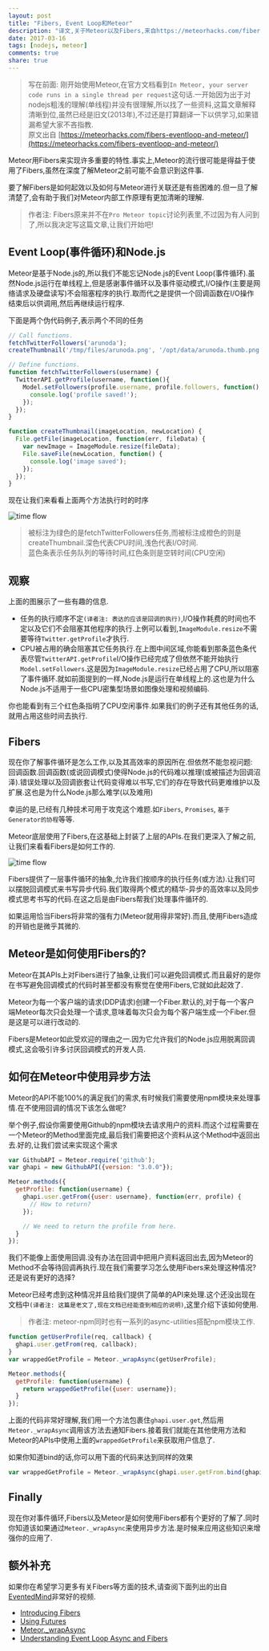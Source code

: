 ```yaml
---
layout: post
title: "Fibers, Event Loop和Meteor"
description: "译文,关于Meteor以及Fibers,来自https://meteorhacks.com/fibers-eventloop-and-meteor/"
date: 2017-03-16
tags: [nodejs, meteor]
comments: true
share: true
---
```


> 写在前面: 刚开始使用Meteor,在官方文档看到`In Meteor, your server code runs in a single thread per request`这句话.一开始因为出于对nodejs粗浅的理解(单线程)并没有很理解,所以找了一些资料,这篇文章解释清晰到位,虽然已经是旧文(2013年),不过还是打算翻译一下以供学习,如果错漏希望大家不吝指教.  
> 原文出自 [https://meteorhacks.com/fibers-eventloop-and-meteor/](https://meteorhacks.com/fibers-eventloop-and-meteor/)

Meteor用Fibers来实现许多重要的特性.事实上,Meteor的流行很可能是得益于使用了Fibers,虽然在深度了解Meteor之前可能不会意识到这件事.

要了解Fibers是如何起效以及如何与Meteor进行关联还是有些困难的.但一旦了解清楚了,会有助于我们对Meteor内部工作原理有更加清晰的理解.

> 作者注: Fibers原来并不在`Pro Meteor topic`讨论列表里,不过因为有人问到了,所以我决定写这篇文章,让我们开始吧!

## Event Loop(事件循环)和Node.js

Meteor是基于Node.js的,所以我们不能忘记Node.js的Event Loop(事件循环).虽然Node.js运行在单线程上,但是感谢事件循环以及事件驱动模式,I/O操作(主要是网络请求及硬盘读写)不会阻塞程序的执行.取而代之是提供一个回调函数在I/O操作结束后以供调用,然后再继续运行程序.

下面是两个伪代码例子,表示两个不同的任务

```js
// Call functions.
fetchTwitterFollowers('arunoda');
createThumbnail('/tmp/files/arunoda.png', '/opt/data/arunoda.thumb.png');

// Define functions.
function fetchTwitterFollowers(username) {
  TwitterAPI.getProfile(username, function(){
    Model.setFollowers(profile.username, profile.followers, function() {
      console.log('profile saved!');
    });
  });
}

function createThumbnail(imageLocation, newLocation) {
  File.getFile(imageLocation, function(err, fileData) {
    var newImage = ImageModule.resize(fileData);
    File.saveFile(newLocation, function() {
      console.log('image saved');
    });
  });
}
```

现在让我们来看看上面两个方法执行时的时序

![time flow](/images/2017-03/time-flow.png "time flow")

> 被标注为绿色的是fetchTwitterFollowers任务,而被标注成橙色的则是createThumbnail.深色代表CPU时间,浅色代表I/O时间.  
> 蓝色条表示任务队列的等待时间,红色条则是空转时间(CPU空闲)

## 观察

上面的图展示了一些有趣的信息.

- 任务的执行顺序不定`(译者注: 表达的应该是回调的执行)`,I/O操作耗费的时间也不定以及它们不会阻塞其他程序的执行.上例可以看到,`ImageModule.resize`不需要等待`Twitter.getProfile`才执行.
- CPU被占用的确会阻塞其它任务执行.在上图中间区域,你能看到那条蓝色条代表尽管`TwitterAPI.getProfile`I/O操作已经完成了但依然不能开始执行`Model.setFollowers`.这是因为`ImageModule.resize`已经占用了CPU,所以阻塞了事件循环.就如前面提到的一样,Node.js是运行在单线程上的.这也是为什么Node.js不适用于一些CPU密集型场景如图像处理和视频编码.

你也能看到有三个红色条指明了CPU空闲事件.如果我们的例子还有其他任务的话,就用占用这些时间去执行.

## Fibers

现在你了解事件循环是怎么工作,以及其高效率的原因所在.但依然不能忽视问题: 回调函数.回调函数(或说回调模式)使得Node.js的代码难以推理(或被描述为回调沼泽).错误处理以及回调嵌套让代码变得难以书写,它们的存在导致代码更难维护以及扩展.这也是为什么Node.js那么难学(以及难用)

幸运的是,已经有几种技术可用于攻克这个难题.如`Fibers`, `Promises`, `基于Generator的协程`等等.

Meteor底层使用了Fibers,在这基础上封装了上层的APIs.在我们更深入了解之前,让我们来看看Fibers是如何工作的.

![time flow](/images/2017-03/time-flow2.png "time flow-fibers")

Fibers提供了一层事件循环的抽象,允许我们按顺序的执行任务(或方法).让我们可以摆脱回调模式来书写异步代码.我们取得两个模式的精华-异步的高效率以及同步模式思考书写的代码.在这之后是由Fibers帮我们处理事件循环的.

如果运用恰当Fibers将非常的强有力(Meteor就用得非常好).而且,使用Fibers造成的开销也是微乎其微的.

## Meteor是如何使用Fibers的?

Meteor在其APIs上对Fibers进行了抽象,让我们可以避免回调模式.而且最好的是你在书写避免回调模式的代码时甚至都没有察觉在使用Fibers,它就如此起效了.

Meteor为每一个客户端的请求(DDP请求)创建一个Fiber.默认的,对于每一个客户端Meteor每次只会处理一个请求,意味着每次只会为每个客户端生成一个Fiber.但是这是可以进行改动的.

Fibers是Meteor如此受欢迎的理由之一.因为它允许我们的Node.js应用脱离回调模式,这会吸引许多讨厌回调模式的开发人员.

## 如何在Meteor中使用异步方法

Meteor的API不能100%的满足我们的需求,有时候我们需要使用npm模块来处理事情.在不使用回调的情况下该怎么做呢?

举个例子,假设你需要使用Github的npm模块去请求用户的资料.而这个过程需要在一个Meteor的Method里面完成,最后我们需要把这个资料从这个Method中返回出去.好的,让我们尝试来实现这个需求

```js
var GithubAPI = Meteor.require('github');
var ghapi = new GithubAPI({version: "3.0.0"});

Meteor.methods({
  getProfile: function(username) {
    ghapi.user.getFrom({user: username}, function(err, profile) {
      // How to return?
    });

    // We need to return the profile from here.
  }
});
```

我们不能像上面使用回调.没有办法在回调中把用户资料返回出去,因为Meteor的Method不会等待回调再执行.现在我们需要学习怎么使用Fibers来处理这种情况?还是说有更好的选择?

Meteor已经考虑到这种情况并且给我们提供了简单的API来处理.这个还没出现在文档中`(译者注: 这篇是老文了,现在文档已经能查到相应的说明)`,这里介绍下该如何使用.

> 作者注: meteor-npm同时也有一系列的async-utilities搭配npm模块工作.

```js
function getUserProfile(req, callback) {
  ghapi.user.getFrom(req, callback);
}
var wrappedGetProfile = Meteor._wrapAsync(getUserProfile);

Meteor.methods({
  getProfile: function(username) {
    return wrappedGetProfile({user: username});
  }
});
```

上面的代码非常好理解,我们用一个方法包裹住`ghapi.user.get`,然后用`Meteor._wrapAsync`调用该方法去通知Fibers.接着我们就能在其他使用方法和Meteor的APIs中使用上面的`wrappedGetProfile`来获取用户信息了.

如果你知道bind的话,你可以用下面的代码来达到同样的效果

```js
var wrappedGetProfile = Meteor._wrapAsync(ghapi.user.getFrom.bind(ghapi.user));
```

## Finally

现在你对事件循环,Fibers以及Meteor是如何使用Fibers都有个更好的了解了.同时你知道该如果通过`Meteor._wrapAsync`来使用异步方法.是时候来应用这些知识来增强你的应用了.

## 额外补充

如果你在希望学习更多有关Fibers等方面的技术,请查阅下面列出的出自[EventedMind](https://www.eventedmind.com/)非常好的视频.

- [Introducing Fibers](https://www.eventedmind.com/feed/nodejs-introducing-fibers)
- [Using Futures](https://www.eventedmind.com/items/nodejs-using-futures)
- [Meteor._wrapAsync](https://www.eventedmind.com/items/meteor-meteor-wrapasync)
- [Understanding Event Loop Async and Fibers](https://www.youtube.com/watch?v=AWJ8LIzQMHY)
